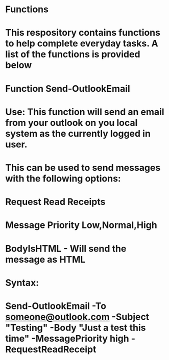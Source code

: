 # Functions
# This respository contains functions to help complete everyday tasks. A list of the functions is provided below
# 
# Function Send-OutlookEmail
#     Use: This function will send an email from your outlook on you local system as the currently logged in user. 
#          This can be used to send messages with the following options:
#               Request Read Receipts
#               Message Priority Low,Normal,High
#               BodyIsHTML - Will send the message as HTML 
#     Syntax: 
#     Send-OutlookEmail -To someone@outlook.com -Subject "Testing" -Body "Just a test this time" -MessagePriority high -RequestReadReceipt
